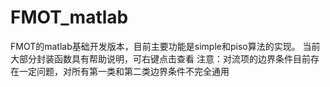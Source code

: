 # FMOT_matlab
FMOT的matlab基础开发版本，目前主要功能是simple和piso算法的实现。
当前大部分封装函数具有帮助说明，可右键点击查看
注意：对流项的边界条件目前存在一定问题，对所有第一类和第二类边界条件不完全通用
